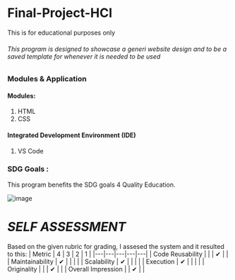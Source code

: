 # Final-Project-HCI
This is for educational purposes only

###### This program is designed to showcase a generi website design and to be a saved template for whenever it is needed to be used
### Modules & Application

#### Modules:
1. HTML
2. CSS

####  Integrated Development Environment (IDE)
1. VS Code

### SDG Goals :

This program benefits the SDG goals 4 Quality Education.

![image](https://github.com/SinMurasaki/Python-Random-Fact-Generator/assets/129580972/53602f0b-e89a-4658-bbef-2c1402f55e5e)


# *SELF ASSESSMENT*
Based on the given rubric for grading, I assesed the system and it resulted to this:
| Metric  |  4 | 3  | 2  |  1 |
|---|---|---|---|---|
| Code Reusability  |   |   | ✔ |   |
| Maintainability  | ✔ |   |   |   |
| Scalability  | ✔  |   |   |   |
| Execution  | ✔  |   |   |   |
| Originality  |  |  |  ✔ |   |
| Overall Impression    |  | ✔  |   |
